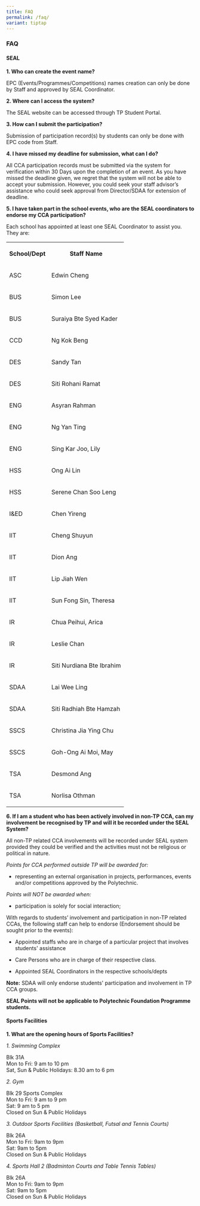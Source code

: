 ```yaml
---
title: FAQ
permalink: /faq/
variant: tiptap
---
```

<h3><strong>FAQ</strong></h3>
<h4>SEAL</h4>
<p><strong>1. Who can create the event name?</strong>
</p>
<p>EPC (Events/Programmes/Competitions) names creation can only be done by
Staff and approved by SEAL Coordinator.</p>
<p><strong>2. Where can I access the system?</strong>
</p>
<p>The SEAL website can be accessed through TP Student Portal.</p>
<p><strong>3. How can I submit the participation?</strong>
</p>
<p>Submission of participation record(s) by students can only be done with
EPC code from Staff.</p>
<p><strong>4. I have missed my deadline for submission, what can I do?</strong>
</p>
<p>All CCA participation records must be submitted via the system for verification
within 30 Days upon the completion of an event. As you have missed the
deadline given, we regret that the system will not be able to accept your
submission. However, you could seek your staff advisor’s assistance who
could seek approval from Director/SDAA for extension of deadline.</p>
<p><strong>5. I have taken part in the school events, who are the SEAL coordinators to endorse my CCA participation?</strong>
</p>
<p>Each school has appointed at least one SEAL Coordinator to assist you.
They are:</p>
<table style="minWidth: 50px">
<colgroup>
<col>
<col>
</colgroup>
<tbody>
<tr>
<th rowspan="1" colspan="1">
<p>School/Dept</p>
</th>
<th rowspan="1" colspan="1">
<p>Staff Name</p>
</th>
</tr>
<tr>
<td rowspan="1" colspan="1">
<p>ASC</p>
</td>
<td rowspan="1" colspan="1">
<p>Edwin Cheng</p>
</td>
</tr>
<tr>
<td rowspan="1" colspan="1">
<p>BUS</p>
</td>
<td rowspan="1" colspan="1">
<p>Simon Lee</p>
</td>
</tr>
<tr>
<td rowspan="1" colspan="1">
<p>BUS</p>
</td>
<td rowspan="1" colspan="1">
<p>Suraiya Bte Syed Kader</p>
</td>
</tr>
<tr>
<td rowspan="1" colspan="1">
<p>CCD</p>
</td>
<td rowspan="1" colspan="1">
<p>Ng Kok Beng</p>
</td>
</tr>
<tr>
<td rowspan="1" colspan="1">
<p>DES</p>
</td>
<td rowspan="1" colspan="1">
<p>Sandy Tan</p>
</td>
</tr>
<tr>
<td rowspan="1" colspan="1">
<p>DES</p>
</td>
<td rowspan="1" colspan="1">
<p>Siti Rohani Ramat</p>
</td>
</tr>
<tr>
<td rowspan="1" colspan="1">
<p>ENG</p>
</td>
<td rowspan="1" colspan="1">
<p>Asyran Rahman</p>
</td>
</tr>
<tr>
<td rowspan="1" colspan="1">
<p>ENG</p>
</td>
<td rowspan="1" colspan="1">
<p>Ng Yan Ting</p>
</td>
</tr>
<tr>
<td rowspan="1" colspan="1">
<p>ENG</p>
</td>
<td rowspan="1" colspan="1">
<p>Sing Kar Joo, Lily</p>
</td>
</tr>
<tr>
<td rowspan="1" colspan="1">
<p>HSS</p>
</td>
<td rowspan="1" colspan="1">
<p>Ong Ai Lin</p>
</td>
</tr>
<tr>
<td rowspan="1" colspan="1">
<p>HSS</p>
</td>
<td rowspan="1" colspan="1">
<p>Serene Chan Soo Leng</p>
</td>
</tr>
<tr>
<td rowspan="1" colspan="1">
<p>I&amp;ED</p>
</td>
<td rowspan="1" colspan="1">
<p>Chen Yireng</p>
</td>
</tr>
<tr>
<td rowspan="1" colspan="1">
<p>IIT</p>
</td>
<td rowspan="1" colspan="1">
<p>Cheng Shuyun</p>
</td>
</tr>
<tr>
<td rowspan="1" colspan="1">
<p>IIT</p>
</td>
<td rowspan="1" colspan="1">
<p>Dion Ang</p>
</td>
</tr>
<tr>
<td rowspan="1" colspan="1">
<p>IIT</p>
</td>
<td rowspan="1" colspan="1">
<p>Lip Jiah Wen</p>
</td>
</tr>
<tr>
<td rowspan="1" colspan="1">
<p>IIT</p>
</td>
<td rowspan="1" colspan="1">
<p>Sun Fong Sin, Theresa</p>
</td>
</tr>
<tr>
<td rowspan="1" colspan="1">
<p>IR</p>
</td>
<td rowspan="1" colspan="1">
<p>Chua Peihui, Arica</p>
</td>
</tr>
<tr>
<td rowspan="1" colspan="1">
<p>IR</p>
</td>
<td rowspan="1" colspan="1">
<p>Leslie Chan</p>
</td>
</tr>
<tr>
<td rowspan="1" colspan="1">
<p>IR</p>
</td>
<td rowspan="1" colspan="1">
<p>Siti Nurdiana Bte Ibrahim</p>
</td>
</tr>
<tr>
<td rowspan="1" colspan="1">
<p>SDAA</p>
</td>
<td rowspan="1" colspan="1">
<p>Lai Wee Ling</p>
</td>
</tr>
<tr>
<td rowspan="1" colspan="1">
<p>SDAA</p>
</td>
<td rowspan="1" colspan="1">
<p>Siti Radhiah Bte Hamzah</p>
</td>
</tr>
<tr>
<td rowspan="1" colspan="1">
<p>SSCS</p>
</td>
<td rowspan="1" colspan="1">
<p>Christina Jia Ying Chu</p>
</td>
</tr>
<tr>
<td rowspan="1" colspan="1">
<p>SSCS</p>
</td>
<td rowspan="1" colspan="1">
<p>Goh-Ong Ai Moi, May</p>
</td>
</tr>
<tr>
<td rowspan="1" colspan="1">
<p>TSA</p>
</td>
<td rowspan="1" colspan="1">
<p>Desmond Ang</p>
</td>
</tr>
<tr>
<td rowspan="1" colspan="1">
<p>TSA</p>
</td>
<td rowspan="1" colspan="1">
<p>Norlisa Othman</p>
</td>
</tr>
</tbody>
</table>
<p><strong>6. If I am a student who has been actively involved in non-TP CCA, can my involvement be recognised by TP and will it be recorded under the SEAL System?</strong>
</p>
<p>All non-TP related CCA involvements will be recorded under SEAL system
provided they could be verified and the activities must not be religious
or political in nature.</p>
<p><em>Points for CCA performed outside TP will be awarded for:</em>
</p>
<ul data-tight="true" class="tight">
<li>
<p>representing an external organisation in projects, performances, events
and/or competitions approved by the Polytechnic.</p>
</li>
</ul>
<p><em>Points will NOT be awarded when:</em>
</p>
<ul data-tight="true" class="tight">
<li>
<p>participation is solely for social interaction;</p>
</li>
</ul>
<p>With regards to students’ involvement and participation in non-TP related
CCAs, the following staff can help to endorse (Endorsement should be sought
prior to the events):</p>
<ul data-tight="true" class="tight">
<li>
<p>Appointed staffs who are in charge of a particular project that involves
students' assistance</p>
</li>
<li>
<p>Care Persons who are in charge of their respective class.</p>
</li>
<li>
<p>Appointed SEAL Coordinators in the respective schools/depts</p>
</li>
</ul>
<p><strong>Note:</strong> SDAA will only endorse students' participation and
involvement in TP CCA groups.</p>
<p><strong>SEAL Points will not be applicable to Polytechnic Foundation Programme students.</strong>
</p>
<h4>Sports Facilities</h4>
<p><strong>1. What are the opening hours of Sports Facilities?</strong>
</p>
<p><em>1. Swimming Complex</em>
</p>
<p>Blk 31A
<br>Mon to Fri: 9 am to 10 pm
<br>Sat, Sun &amp; Public Holidays: 8.30 am to 6 pm</p>
<p><em>2. Gym</em>
</p>
<p>Blk 29 Sports Complex
<br>Mon to Fri: 9 am to 9 pm
<br>Sat: 9 am to 5 pm
<br>Closed on Sun &amp; Public Holidays</p>
<p><em>3. Outdoor Sports Facilities (Basketball, Futsal and Tennis Courts)</em>
</p>
<p>Blk 26A
<br>Mon to Fri: 9am to 9pm
<br>Sat: 9am to 5pm
<br>Closed on Sun &amp; Public Holidays</p>
<p><em>4. Sports Hall 2 (Badminton Courts and Table Tennis Tables)</em>
</p>
<p>Blk 26A
<br>Mon to Fri: 9am to 9pm
<br>Sat: 9am to 5pm
<br>Closed on Sun &amp; Public Holidays</p>